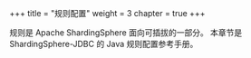 +++
title = "规则配置"
weight = 3
chapter = true
+++

规则是 Apache ShardingSphere 面向可插拔的一部分。
本章节是 ShardingSphere-JDBC 的 Java 规则配置参考手册。
